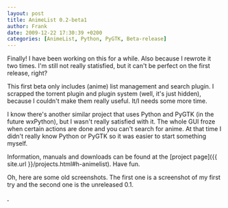 ```yaml
---
layout: post
title: AnimeList 0.2-beta1
author: Frank
date: 2009-12-22 17:30:39 +0200
categories: [AnimeList, Python, PyGTK, Beta-release]
---
```


Finally! I have been working on this for a while. Also because I rewrote it two
times. I'm still not really statisfied, but it can't be perfect on the first
release, right?

This first beta only includes (anime) list management and search plugin. I
scrapped the torrent plugin and plugin system (well, it's just hidden), because
I couldn't make them really useful. It/I needs some more time.

I know there's another similar project that uses Python and PyGTK (in the future
wxPython), but I wasn't really satisfied with it. The whole GUI froze when certain
actions are done and you can't search for anime. At that time I didn't really
know Python or PyGTK so it was easier to start something myself.

Information, manuals and downloads can be found at the
[project page]({{ site.url }}/projects.html#h-animelist). Have fun.

Oh, here are some old screenshots. The first one is a screenshot of my first try
and the second one is the unreleased 0.1.

<a class="jsimgbox" href="{{ site.cdn }}/img/animelist/first-al.png">
  <img src="{{ site.cdn }}/img/animelist/thumb_first-al.png" alt="" />
</a>
<a class="jsimgbox" href="{{ site.cdn }}/img/animelist/animelist_0.1.png">
  <img src="{{ site.cdn }}/img/animelist/thumb_animelist_0.1.png" alt="" />
</a>
